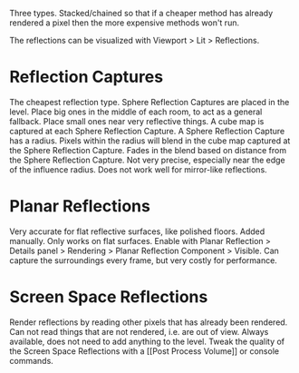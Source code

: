 Three types.
Stacked/chained so that if a cheaper method has already rendered a pixel then the more expensive methods won't run.

The reflections can be visualized with Viewport > Lit > Reflections.

# Reflection Captures
The cheapest reflection type.
Sphere Reflection Captures are placed in the level.
Place big ones in the middle of each room, to act as a general fallback.
Place small ones near very reflective things.
A cube map is captured at each Sphere Reflection Capture.
A Sphere Reflection Capture has a radius.
Pixels within the radius will blend in the cube map captured at the Sphere Reflection Capture.
Fades in the blend based on distance from the Sphere Reflection Capture.
Not very precise, especially near the edge of the influence radius.
Does not work well for mirror-like reflections.

# Planar Reflections
Very accurate for flat reflective surfaces, like polished floors.
Added manually.
Only works on flat surfaces.
Enable with Planar Reflection > Details panel > Rendering > Planar Reflection Component > Visible.
Can capture the surroundings every frame, but very costly for performance.

# Screen Space Reflections
Render reflections by reading other pixels that has already been rendered.
Can not read things that are not rendered, i.e. are out of view.
Always available, does not need to add anything to the level.
Tweak the quality of the Screen Space Reflections with a [[Post Process Volume]] or console commands.
